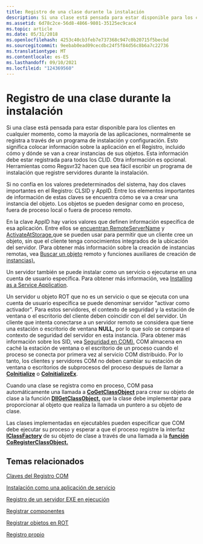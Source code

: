 ```yaml
---
title: Registro de una clase durante la instalación
description: Si una clase está pensada para estar disponible para los clientes en cualquier momento, como la mayoría de las aplicaciones, normalmente se registra a través de un programa de instalación y configuración.
ms.assetid: 6d78c2ce-56d8-4866-9801-35125ec9cac4
ms.topic: article
ms.date: 05/31/2018
ms.openlocfilehash: 4253c40cb3feb7e737368c947c0b20715f5becbd
ms.sourcegitcommit: 9eebab0ead09cecdbc24f5f84d56c8b6a7c22736
ms.translationtype: MT
ms.contentlocale: es-ES
ms.lasthandoff: 09/10/2021
ms.locfileid: "124369560"
---
```

# <a name="registering-a-class-at-installation"></a>Registro de una clase durante la instalación

Si una clase está pensada para estar disponible para los clientes en cualquier momento, como la mayoría de las aplicaciones, normalmente se registra a través de un programa de instalación y configuración. Esto significa colocar información sobre la aplicación en el Registro, incluido cómo y dónde se van a crear instancias de sus objetos. Esta información debe estar registrada para todos los CLID. Otra información es opcional. Herramientas como Regsvr32 hacen que sea fácil escribir un programa de instalación que registre servidores durante la instalación.

Si no confía en los valores predeterminados del sistema, hay dos claves importantes en el Registro: CLSID y AppID. Entre los elementos importantes de información de estas claves se encuentra cómo se va a crear una instancia del objeto. Los objetos se pueden designar como en proceso, fuera de proceso local o fuera de proceso remoto.

En la clave AppID hay varios valores que definen información específica de esa aplicación. Entre ellos se [encuentran RemoteServerName](remoteservername.md) y [ActivateAtStorage,](activateatstorage.md)que se pueden usar para permitir que un cliente cree un objeto, sin que el cliente tenga conocimientos integrados de la ubicación del servidor. (Para obtener más información sobre la creación de instancias remotas, vea [Buscar un objeto](locating-a-remote-object.md) remoto y funciones auxiliares de creación de [instancias).](instance-creation-helper-functions.md)

Un servidor también se puede instalar como un servicio o ejecutarse en una cuenta de usuario específica. Para obtener más información, vea [Installing as a Service Application](installing-as-a-service-application.md).

Un servidor u objeto ROT que no es un servicio o que se ejecuta con una cuenta de usuario específica se puede denominar servidor "activar como activador". Para estos servidores, el contexto de seguridad y la estación de ventana o el escritorio del cliente deben coincidir con el del servidor. Un cliente que intenta conectarse a un servidor remoto se considera que tiene una estación o escritorio de ventana **NULL,** por lo que solo se compara el contexto de seguridad del servidor en esta instancia. (Para obtener más información sobre los SID, vea [Seguridad en COM).](security-in-com.md) COM almacena en caché la estación de ventana o el escritorio de un proceso cuando el proceso se conecta por primera vez al servicio COM distribuido. Por lo tanto, los clientes y servidores COM no deben cambiar su estación de ventana o escritorios de subprocesos del proceso después de llamar a [**CoInitialize**](/windows/desktop/api/Objbase/nf-objbase-coinitialize) o [**CoInitializeEx**](/windows/desktop/api/combaseapi/nf-combaseapi-coinitializeex).

Cuando una clase se registra como en proceso, COM pasa automáticamente una llamada a [**CoGetClassObject**](/windows/desktop/api/combaseapi/nf-combaseapi-cogetclassobject) para crear su objeto de clase a la función [**DllGetClassObject,**](/windows/desktop/api/combaseapi/nf-combaseapi-dllgetclassobject) que la clase debe implementar para proporcionar al objeto que realiza la llamada un puntero a su objeto de clase.

Las clases implementadas en ejecutables pueden especificar que COM debe ejecutar su proceso y esperar a que el proceso registre la interfaz [**IClassFactory**](/windows/win32/api/unknwn/nn-unknwn-iclassfactory) de su objeto de clase a través de una llamada a la [**función CoRegisterClassObject.**](/windows/desktop/api/combaseapi/nf-combaseapi-coregisterclassobject)

## <a name="related-topics"></a>Temas relacionados

<dl> <dt>

[Claves del Registro COM](com-registry-keys.md)
</dt> <dt>

[Instalación como una aplicación de servicio](installing-as-a-service-application.md)
</dt> <dt>

[Registro de un servidor EXE en ejecución](registering-a-running-exe-server.md)
</dt> <dt>

[Registrar componentes](registering-components.md)
</dt> <dt>

[Registrar objetos en ROT](registering-objects-in-the-rot.md)
</dt> <dt>

[Registro propio](self-registration.md)
</dt> </dl>

 

 